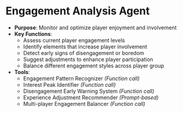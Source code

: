 # Engagement Analysis Agent

- **Purpose**: Monitor and optimize player enjoyment and involvement
- **Key Functions**:
    - Assess current player engagement levels
    - Identify elements that increase player involvement
    - Detect early signs of disengagement or boredom
    - Suggest adjustments to enhance player participation
    - Balance different engagement styles across player group
- **Tools**:
    - Engagement Pattern Recognizer *(Function call)*
    - Interest Peak Identifier *(Function call)*
    - Disengagement Early Warning System *(Function call)*
    - Experience Adjustment Recommender *(Prompt-based)*
    - Multi-player Engagement Balancer *(Function call)*